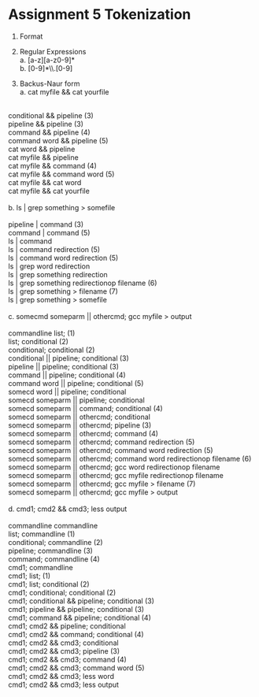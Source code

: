 # Assignment 5 Tokenization
1. Format
2. Regular Expressions <br>
  a. [a-z][a-z0-9]* <br>
  b. [0-9]*\\\\.[0-9] <br>

3. Backus-Naur form <br>
  a. cat myfile && cat yourfile <br>
  <br>
    conditional && pipeline (3) <br>
    pipeline && pipeline (3) <br>
    command && pipeline (4) <br>
    command word && pipeline (5) <br>
    cat word && pipeline <br>
    cat myfile && pipeline <br>
    cat myfile && command (4) <br>
    cat myfile && command word (5) <br>
    cat myfile && cat word <br>
    cat myfile && cat yourfile <br>
  <br>
  b. ls | grep something > somefile <br>
  <br>
    pipeline | command (3) <br>
    command | command (5) <br>
    ls | command <br>
    ls | command redirection (5) <br>
    ls | command word redirection (5) <br>
    ls | grep word redirection <br>
    ls | grep something redirection <br>
    ls | grep something redirectionop filename (6) <br>
    ls | grep something > filename (7) <br>
    ls | grep something > somefile <br>
  <br>
  c. somecmd someparm || othercmd; gcc myfile > output <br>
  <br>
    commandline
    list; (1) <br>
    list; conditional (2) <br>
    conditional; conditional (2) <br>
    conditional || pipeline; conditional (3) <br>
    pipeline || pipeline; conditional (3) <br>
    command || pipeline; conditional (4) <br>
    command word || pipeline; conditional (5) <br>
    somecd word || pipeline; conditional <br>
    somecd someparm || pipeline; conditional <br>
    somecd someparm || command; conditional (4) <br>
    somecd someparm || othercmd; conditional <br>
    somecd someparm || othercmd; pipeline (3) <br>
    somecd someparm || othercmd; command (4) <br>
    somecd someparm || othercmd; command redirection (5) <br>
    somecd someparm || othercmd; command word redirection (5) <br>
    somecd someparm || othercmd; command word redirectionop filename (6) <br>
    somecd someparm || othercmd; gcc word redirectionop filename <br>
    somecd someparm || othercmd; gcc myfile redirectionop filename <br>
    somecd someparm || othercmd; gcc myfile > filename (7) <br>
    somecd someparm || othercmd; gcc myfile > output <br>
  <br>
  d. cmd1; cmd2 && cmd3; less output <br>
  <br>
    commandline commandline <br>
    list; commandline (1) <br>
    conditional; commandline (2) <br>
    pipeline; commandline (3) <br>
    command; commandline (4) <br>
    cmd1; commandline <br>
    cmd1; list; (1) <br>
    cmd1; list; conditional (2) <br>
    cmd1; conditional; conditional (2) <br>
    cmd1; conditional && pipeline; conditional (3) <br>
    cmd1; pipeline && pipeline; conditional (3) <br>
    cmd1; command && pipeline; conditional (4) <br>
    cmd1; cmd2 && pipeline; conditional <br>
    cmd1; cmd2 && command; conditional (4) <br>
    cmd1; cmd2 && cmd3; conditional <br>
    cmd1; cmd2 && cmd3; pipeline (3) <br>
    cmd1; cmd2 && cmd3; command (4) <br>
    cmd1; cmd2 && cmd3; command word (5) <br>
    cmd1; cmd2 && cmd3; less word <br>
    cmd1; cmd2 && cmd3; less output
